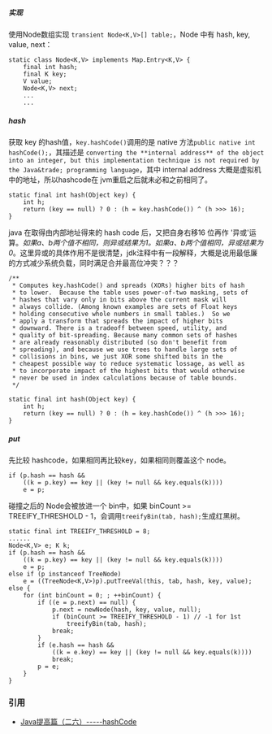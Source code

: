 ##### 实现
使用Node数组实现 `transient Node<K,V>[] table;`，Node 中有 hash, key, value, next：
```
static class Node<K,V> implements Map.Entry<K,V> {
    final int hash;
    final K key;
    V value;
    Node<K,V> next;
    ...
    ...
```

##### hash
获取 key 的hash值，`key.hashCode()`调用的是 native 方法`public native int hashCode();`，其描述是 `converting the **internal address** of the object into an integer, but this implementation technique is not required by the Java&trade; programming language`，其中 internal address 大概是虚拟机中的地址，所以hashcode在 jvm重启之后就未必和之前相同了。

```
static final int hash(Object key) {
    int h;
    return (key == null) ? 0 : (h = key.hashCode()) ^ (h >>> 16);
}
```
java 在取得由内部地址得来的 hash code 后，又把自身右移16 位再作 '异或'运算。*如果a、b两个值不相同，则异或结果为1。如果a、b两个值相同，异或结果为0*。这里异或的具体作用不是很清楚，jdk注释中有一段解释，大概是说用最低廉的方式减少系统负载，同时满足合并最高位冲突？？？

```
/**
 * Computes key.hashCode() and spreads (XORs) higher bits of hash
 * to lower.  Because the table uses power-of-two masking, sets of
 * hashes that vary only in bits above the current mask will
 * always collide. (Among known examples are sets of Float keys
 * holding consecutive whole numbers in small tables.)  So we
 * apply a transform that spreads the impact of higher bits
 * downward. There is a tradeoff between speed, utility, and
 * quality of bit-spreading. Because many common sets of hashes
 * are already reasonably distributed (so don't benefit from
 * spreading), and because we use trees to handle large sets of
 * collisions in bins, we just XOR some shifted bits in the
 * cheapest possible way to reduce systematic lossage, as well as
 * to incorporate impact of the highest bits that would otherwise
 * never be used in index calculations because of table bounds.
 */

static final int hash(Object key) {
    int h;
    return (key == null) ? 0 : (h = key.hashCode()) ^ (h >>> 16);
}
```

##### put
先比较 hashcode，如果相同再比较key，如果相同则覆盖这个 node。
```
if (p.hash == hash &&
    ((k = p.key) == key || (key != null && key.equals(k))))
    e = p;
```
碰撞之后的 Node会被放进一个 bin中，如果 binCount >= TREEIFY_THRESHOLD - 1，会调用`treeifyBin(tab, hash);`生成红黑树。
```
static final int TREEIFY_THRESHOLD = 8;
......
Node<K,V> e; K k;
if (p.hash == hash &&
    ((k = p.key) == key || (key != null && key.equals(k))))
    e = p;
else if (p instanceof TreeNode)
    e = ((TreeNode<K,V>)p).putTreeVal(this, tab, hash, key, value);
else {
    for (int binCount = 0; ; ++binCount) {
        if ((e = p.next) == null) {
            p.next = newNode(hash, key, value, null);
            if (binCount >= TREEIFY_THRESHOLD - 1) // -1 for 1st
                treeifyBin(tab, hash);
            break;
        }
        if (e.hash == hash &&
            ((k = e.key) == key || (key != null && key.equals(k))))
            break;
        p = e;
    }
}
```



### 引用
* [Java提高篇（二六）-----hashCode](http://www.cnblogs.com/chenssy/p/3651218.html)

